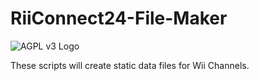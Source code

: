 # RiiConnect24-File-Maker
![AGPL v3 Logo](https://upload.wikimedia.org/wikipedia/commons/0/06/AGPLv3_Logo.svg "This software is licensed under the AGPL v3 License.")

These scripts will create static data files for Wii Channels.
